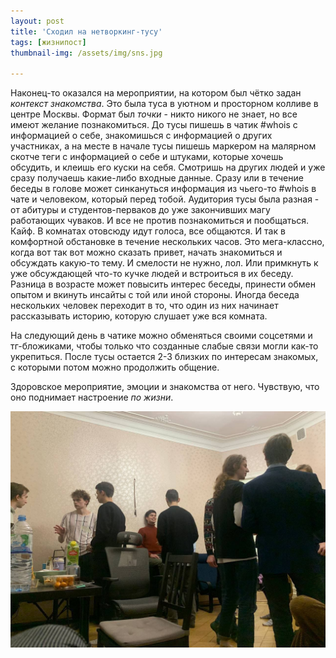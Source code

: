 ```yaml
---
layout: post
title: 'Сходил на нетворкинг-тусу'
tags: [жизнипост]
thumbnail-img: /assets/img/sns.jpg

---
```


Наконец-то оказался на мероприятии, на котором был чётко задан *контекст знакомства*. Это была туса в уютном и просторном колливе в центре Москвы. Формат был *точки* - никто никого не знает, но все имеют желание познакомиться. До тусы пишешь в чатик #whois с информацией о себе, знакомишься с информацией о других участниках, а на месте в начале тусы пишешь маркером на малярном скотче теги с информацией о себе и штуками, которые хочешь обсудить, и клеишь его куски на себя. Смотришь на других людей и уже сразу получаешь какие-либо входные данные. Сразу или в течение беседы в голове может синкануться информация из чьего-то #whois в чате и человеком, который перед тобой. Аудитория тусы была разная - от абитуры и студентов-перваков до уже закончивших магу работающих чуваков. И все не против познакомиться и пообщаться. Кайф. В комнатах отовсюду идут голоса, все общаются. И так в комфортной обстановке в течение нескольких часов. Это мега-классно, когда вот так вот можно сказать привет, начать знакомиться и обсуждать какую-то тему. И смелости не нужно, лол. Или примкнуть к уже обсуждающей что-то кучке людей и встроиться в их беседу. Разница в возрасте может повысить интерес беседы, принести обмен опытом и вкинуть инсайты с той или иной стороны. Иногда беседа нескольких человек переходит в то, что один из них начинает рассказывать историю, которую слушает уже вся комната.

На следующий день в чатике можно обменяться своими соцсетями и тг-бложиками, чтобы только что созданные слабые связи могли как-то укрепиться. После тусы остается 2-3 близких по интересам знакомых, с которыми потом можно продолжить общение.

Здоровское мероприятие, эмоции и знакомства от него. Чувствую, что оно поднимает настроение *по жизни*.

![sns](/assets/img/sns.jpg)

